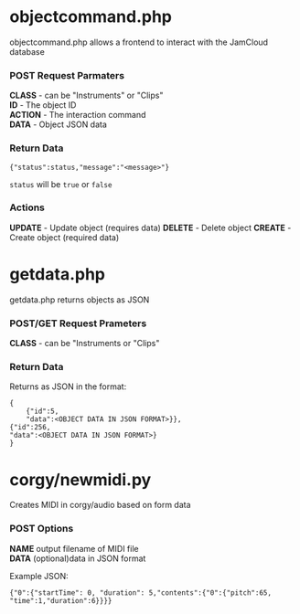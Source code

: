 # objectcommand.php

objectcommand.php allows a frontend to interact with the JamCloud database  
### POST Request Parmaters

**CLASS** - can be "Instruments" or "Clips"  
**ID** - The object ID  
**ACTION** - The interaction command  
**DATA** - Object JSON data  

### Return Data
`{"status":status,"message":"<message>"}`  

`status` will be `true` or `false`

### Actions
**UPDATE** - Update object (requires data)
**DELETE** - Delete object
**CREATE** - Create object (required data)

# getdata.php
getdata.php returns objects as JSON
### POST/GET Request Prameters
**CLASS** - can be "Instruments or "Clips"
### Return Data
Returns as JSON in the format:  
  
    {
        {"id":5,
        "data":<OBJECT DATA IN JSON FORMAT>}},
	{"id":256,
	"data":<OBJECT DATA IN JSON FORMAT>}
    }

# corgy/newmidi.py
Creates MIDI in corgy/audio based on form data
### POST Options
**NAME** output filename of MIDI file  
**DATA** (optional)data in JSON format  

Example JSON:  

`{"0":{"startTime": 0, "duration": 5,"contents":{"0":{"pitch":65, "time":1,"duration":6}}}}`
